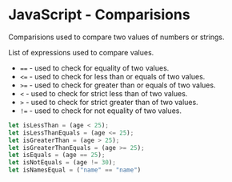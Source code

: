 # JavaScript - Comparisions

Comparisions used to compare two values of numbers or strings.

List of expressions used to compare values.
* `==` - used to check for equality of two values.
* `<=` - used to check for less than or equals of two values.
* `>=` - used to check for greater than or equals of two values.
* `<` - used to check for strict less than of two values.
* `>` - used to check for strict greater than of two values.
* `!=` - used to check for not equality of two values.

```javascript
let isLessThan = (age < 25);
let isLessThanEquals = (age <= 25);
let isGreaterThan = (age > 25);
let isGreaterThanEquals = (age >= 25);
let isEquals = (age == 25);
let isNotEquals = (age != 30);
let isNamesEqual = ("name" == "name")
```
